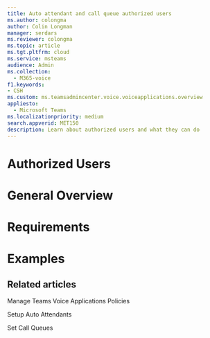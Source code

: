 ```yaml
---
title: Auto attendant and call queue authorized users
ms.author: colongma
author: Colin Longman
manager: serdars
ms.reviewer: colongma
ms.topic: article
ms.tgt.pltfrm: cloud
ms.service: msteams
audience: Admin
ms.collection: 
  - M365-voice
f1.keywords:
- CSH
ms.custom: ms.teamsadmincenter.voice.voiceapplications.overview
appliesto: 
  - Microsoft Teams
ms.localizationpriority: medium
search.appverid: MET150
description: Learn about authorized users and what they can do
---
```


# Authorized Users


# General Overview


# Requirements


# Examples


## Related articles

Manage Teams Voice Applications Policies

Setup Auto Attendants

Set Call Queues
